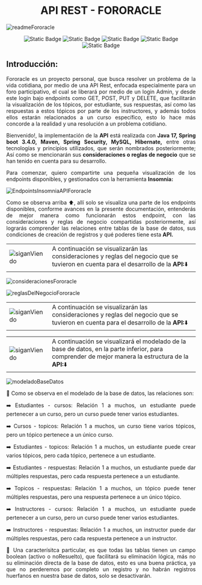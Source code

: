<h1 align="center">API REST - FORORACLE</h1>

![readmeFororacle](https://github.com/user-attachments/assets/5d7be095-0a61-46c3-a953-087bda6d175f)

<p align="center">
<img alt="Static Badge" src="https://img.shields.io/badge/Release%20date-Diciembre%202024-green">
<img alt="Static Badge" src="https://img.shields.io/badge/Status-En%20constante%20desarrollo-green">
<img alt="Static Badge" src="https://img.shields.io/badge/Project%20version-1.0-blue">
<img alt="Static Badge" src="https://img.shields.io/badge/Java%20version-17.0-blue">
<img alt="Static Badge" src="https://img.shields.io/badge/Spring%20version-3.4.0-blue">
</p>

<h2>Introducción:</h2>
<p align="justify">
  Fororacle es un proyecto personal, que busca resolver un problema de la vida cotidiana, por medio de una API Rest, enfocada especialmente para un foro participativo,
  el cual se liberará por medio de un login Admin, y desde este login bajo endpoints como GET, POST, PUT y DELETE, que facilitarán la visualización de los tópicos, por 
  estudiante, sus respuestas, así como las respuestas a estos tópicos por parte de los instructores, y además todos ellos estarán relacionados a un curso específico, 
  esto lo hace más concorde a la realidad y una resolución a un problema cotidiano.
</p>
<p align="justify">
Bienvenido!, la implementación de la <b>API</b> está realizada con <b>Java 17, Spring boot 3.4.0, Maven, Spring Security, MySQL, Hibernate,</b> entre otras tecnologías y principios
utilizados, que serán nombrados posteriormente; Así como se mencionarán sus <b>consideraciones o reglas de negocio</b> que se han tenido en cuenta para su desarrollo.
</p>
<p align="justify">Para comenzar, quiero compartirte una pequeña visualización de los endpoints disponibles, y gestionados con la herramienta <b>Insomnia:</b></p>

![EndpointsInsomniaAPIFororacle](https://github.com/user-attachments/assets/d4b1e741-e468-4a5c-a94c-a0ca458e39da)

<p align="justify">Como se observa arriba ⬆️, allí solo se visualiza una parte de los endpoints disponibles, conforme avances en la presente documentación, entenderás de mejor manera
como funcionarán estos endpoint, con las consideraciones y reglas de negocio compartidas posteriormente, así lograrás comprender las relaciones entre tablas de la base de datos,
sus condiciones de creación de registros y qué poderes tiene esta <b>API.</b></p>

<p align="justify">
  <table>
    <tr>
      <td><img src="https://github.com/user-attachments/assets/fe1fe25f-31aa-4c05-98f9-4de5404b2ce7" alt="siganViendo" /></td>
      <td>A continuación se visualizarán las consideraciones y reglas del negocio que se tuvieron en cuenta para el desarrollo de la <b>API:</b>⬇️</td>
    </tr>
  </table>
</p>

![consideracionesFororacle](https://github.com/user-attachments/assets/faf10061-e1a1-416f-b1cc-5524cffe2bff)

![reglasDelNegocioFororacle](https://github.com/user-attachments/assets/60ef538c-9daf-490f-b4b4-efc1e46fab4f)



<p align="justify">
  <table>
    <tr>
      <td><img src="https://github.com/user-attachments/assets/fe1fe25f-31aa-4c05-98f9-4de5404b2ce7" alt="siganViendo" /></td>
      <td>A continuación se visualizarán las consideraciones y reglas del negocio que se tuvieron en cuenta para el desarrollo de la <b>API:</b>⬇️</td>
    </tr>
  </table>
</p>



<p align="justify">
  <table>
    <tr>
      <td><img src="https://github.com/user-attachments/assets/fe1fe25f-31aa-4c05-98f9-4de5404b2ce7" alt="siganViendo" /></td>
      <td>A continuación se visualizará el modelado de la base de datos, en la parte inferior, para comprender de mejor manera la estructura de la <b>API:</b>⬇️</td>
    </tr>
  </table>
</p>

![modeladoBaseDatos](https://github.com/user-attachments/assets/db9ee711-87d0-4648-8ace-db349f6e00d3)


<p align="justify">
🧱 Como se observa en el modelado de la base de datos, las relaciones son: 
</p>
<p align="justify">➡️  Estudiantes - cursos: Relación 1 a muchos, un estudiante puede pertenecer a un curso, pero un curso puede tener varios estudiantes. </p>
<p align="justify">➡️ Cursos - topicos: Relación 1 a muchos, un curso tiene varios tópicos, pero un tópico pertenece a un único curso.</p>
<p align="justify">➡️ Estudiantes - topicos: Relación 1 a muchos, un estudiante puede crear varios tópicos, pero cada tópico, pertenece a un estudiante.</p>
<p align="justify">➡️ Estudiantes - respuestas: Relación 1 a muchos, un estudiante puede dar múltiples respuestas, pero cada respuesta pertenece a un estudiante.</p>
<p align="justify">➡️ Topicos - respuestas: Relación 1 a muchos, un tópico puede tener múltiples respuestas, pero una respuesta pertenece a un único tópico.</p>
<p align="justify">➡️ Instructores - cursos: Relación 1 a muchos, un estudiante puede pertenecer a un curso, pero un curso puede tener varios estudiantes.</p>
<p align="justify">➡️ Instructores - respuestas: Relación 1 a muchos, un instructor puede dar múltiples respuestas, pero cada respuesta pertenece a un instructor.</p>
<p align="justify">
🌟 Una caracterísitca particular, es que todas las tablas tienen un campo boolean (activo o noResuelto), que facilitará su eliminación lógica, más no su eliminación directa
de la base de datos, esto es una buena práctica, ya que no perderemos por completo un registro y no habrán registros huerfanos en nuestra base de datos, solo se desactivarán.
</p>



